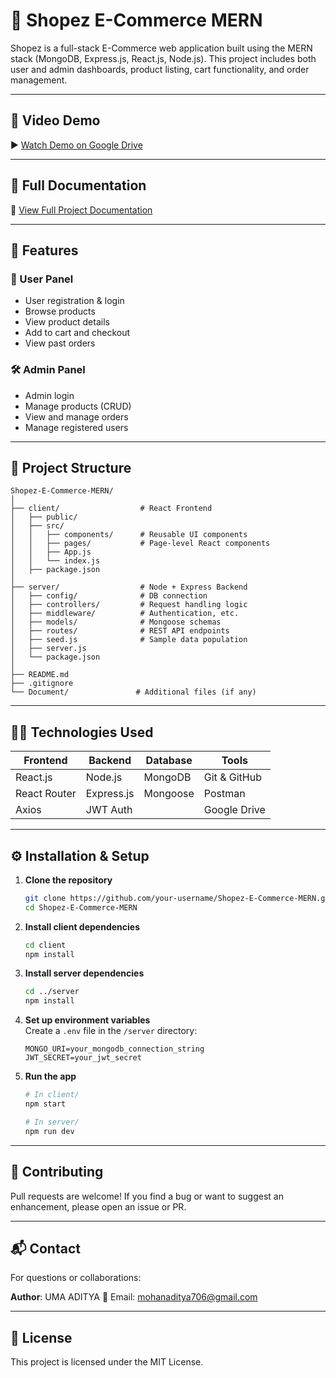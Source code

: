 # 🛒 Shopez E-Commerce MERN

Shopez is a full-stack E-Commerce web application built using the MERN stack (MongoDB, Express.js, React.js, Node.js). This project includes both user and admin dashboards, product listing, cart functionality, and order management.

---

## 🎥 Video Demo

▶️ [Watch Demo on Google Drive](https://drive.google.com/file/d/19TIBzTza5mqvQqxUaAJXcldrt9jD-Qcf/view?usp=drive_link)

---

## 📄 Full Documentation

📘 [View Full Project Documentation](https://docs.google.com/document/d/1msB2N33dqSA7NrtTNJzwArgweQCdu3ai/edit?usp=drive_link&ouid=104024728896694154293&rtpof=true&sd=true)

---

## 📌 Features

### 👤 User Panel
- User registration & login
- Browse products
- View product details
- Add to cart and checkout
- View past orders

### 🛠 Admin Panel
- Admin login
- Manage products (CRUD)
- View and manage orders
- Manage registered users

---

## 📁 Project Structure

```
Shopez-E-Commerce-MERN/
│
├── client/                  # React Frontend
│   ├── public/
│   ├── src/
│   │   ├── components/      # Reusable UI components
│   │   ├── pages/           # Page-level React components
│   │   ├── App.js
│   │   └── index.js
│   ├── package.json
│
├── server/                  # Node + Express Backend
│   ├── config/              # DB connection
│   ├── controllers/         # Request handling logic
│   ├── middleware/          # Authentication, etc.
│   ├── models/              # Mongoose schemas
│   ├── routes/              # REST API endpoints
│   ├── seed.js              # Sample data population
│   ├── server.js
│   └── package.json
│
├── README.md
├── .gitignore
└── Document/               # Additional files (if any)
```

---

## 🧑‍💻 Technologies Used

| Frontend         | Backend        | Database | Tools         |
|------------------|----------------|----------|----------------|
| React.js         | Node.js        | MongoDB  | Git & GitHub   |
| React Router     | Express.js     | Mongoose | Postman        |
| Axios            | JWT Auth       |          | Google Drive   |

---

## ⚙️ Installation & Setup

1. **Clone the repository**
   ```bash
   git clone https://github.com/your-username/Shopez-E-Commerce-MERN.git
   cd Shopez-E-Commerce-MERN
   ```

2. **Install client dependencies**
   ```bash
   cd client
   npm install
   ```

3. **Install server dependencies**
   ```bash
   cd ../server
   npm install
   ```

4. **Set up environment variables**  
   Create a `.env` file in the `/server` directory:
   ```env
   MONGO_URI=your_mongodb_connection_string
   JWT_SECRET=your_jwt_secret
   ```

5. **Run the app**
   ```bash
   # In client/
   npm start

   # In server/
   npm run dev
   ```

---

## 🙌 Contributing

Pull requests are welcome! If you find a bug or want to suggest an enhancement, please open an issue or PR.

---

## 📬 Contact

For questions or collaborations:

**Author**: UMA ADITYA 
📧 Email: mohanaditya706@gmail.com 


---

## 📌 License

This project is licensed under the MIT License.



